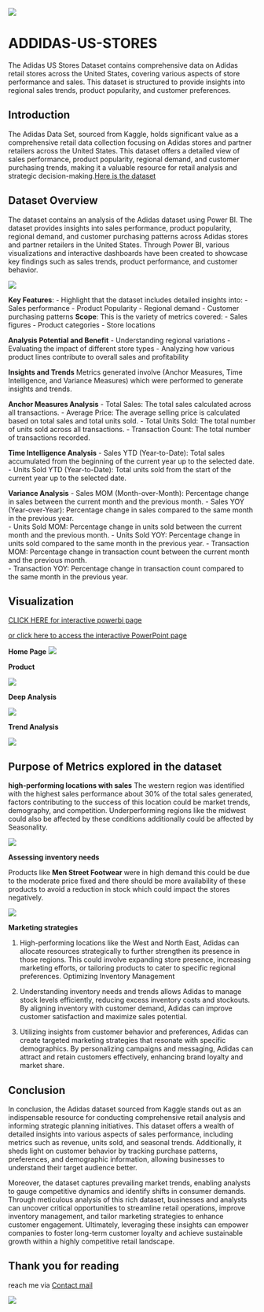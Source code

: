 ![](https://github.com/abiolalawal14/ADDIDAS-US-STORES/blob/main/th.jpeg)
# ADDIDAS-US-STORES
The Adidas US Stores Dataset contains comprehensive data on Adidas retail stores across the United States, covering various aspects of store performance and sales. This dataset is structured to provide insights into regional sales trends, product popularity, and customer preferences.

## Introduction
The Adidas Data Set, sourced from Kaggle, holds significant value as a comprehensive retail data collection focusing on Adidas stores and partner retailers across the United States. This dataset offers a detailed view of sales performance, product popularity, regional demand, and customer purchasing trends, making it a valuable resource for retail analysis and strategic decision-making.[Here is the dataset](https://www.kaggle.com/datasets/heemalichaudhari/adidas-sales-dataset)

## Dataset Overview
The dataset contains an analysis of the Adidas dataset using Power BI. The dataset provides insights into sales performance, product popularity, regional demand, and customer purchasing patterns across Adidas stores and partner retailers in the United States. Through Power BI, various visualizations and interactive dashboards have been created to showcase key findings such as sales trends, product performance, and customer behavior.

![](https://github.com/abiolalawal14/ADDIDAS-US-STORES/blob/main/th%20(1).jpeg)

**Key Features**:
     - Highlight that the dataset includes detailed insights into:
       - Sales performance
       - Product Popularity
       - Regional demand
       - Customer purchasing patterns
**Scope**: This is the variety of metrics covered:
       - Sales figures
       - Product categories
       - Store locations

**Analysis Potential and Benefit** 
      - Understanding regional variations
      - Evaluating the impact of different store types
      - Analyzing how various product lines contribute to overall sales and profitability

**Insights and Trends**
Metrics generated involve (Anchor Measures, Time Intelligence, and Variance Measures) which  were performed to generate insights and trends.

**Anchor Measures Analysis**
    - Total Sales: The total sales calculated across all transactions.
    - Average Price: The average selling price is calculated based on total sales and total units sold.
    - Total Units Sold: The total number of units sold across all transactions.
    - Transaction Count: The total number of transactions recorded.
    
**Time Intelligence Analysis**
    - Sales YTD (Year-to-Date): Total sales accumulated from the beginning of the current year up to the selected date.
    - Units Sold YTD (Year-to-Date): Total units sold from the start of the current year up to the selected date.
    
**Variance Analysis**
    - Sales MOM (Month-over-Month): Percentage change in sales between the current month and the previous month.
    - Sales YOY (Year-over-Year): Percentage change in sales compared to the same month in the previous year.      
    - Units Sold MOM: Percentage change in units sold between the current month and the previous month.
    - Units Sold YOY: Percentage change in units sold compared to the same month in the previous year.
    - Transaction MOM: Percentage change in transaction count between the current month and the previous month.    
    - Transaction YOY: Percentage change in transaction count compared to the same month in the previous year.
## Visualization
[CLICK HERE for interactive powerbi page](https://app.powerbi.com/links/vDpIeWKeJI?ctid=940b29f2-18a4-4aad-9354-e83cbb13f27d&pbi_source=linkShare&bookmarkGuid=6cdec62b-9f61-41b5-a1da-fdd711963679)

[or click here to access the interactive PowerPoint page](https://docs.google.com/presentation/d/1IO82dN3VoXWp7kGG9YRYEqYEcxAugwQa/edit?usp=sharing&ouid=111151678987095939394&rtpof=true&sd=true)

 **Home Page**
![](https://github.com/abiolalawal14/ADDIDAS-US-STORES/blob/main/ADDIDAS.JPG)

  **Product**
  
![](https://github.com/abiolalawal14/ADDIDAS-US-STORES/blob/main/product.JPG)

  **Deep Analysis**
  
![](https://github.com/abiolalawal14/ADDIDAS-US-STORES/blob/main/ADDIDAS%203.JPG)

  **Trend Analysis**
  
![](https://github.com/abiolalawal14/ADDIDAS-US-STORES/blob/main/ADDIDAS%204.JPG)

   
  ## Purpose of Metrics explored in the dataset
  
  **high-performing locations with sales** 
        The western region was identified with the highest sales performance about 30% of the total sales generated, factors contributing to the success of this location could be market trends, demography, and competition. Underperforming regions like the midwest could also be affected by these conditions additionally could be affected by Seasonality.
  
  ![](https://github.com/abiolalawal14/ADDIDAS-US-STORES/blob/main/salesregion.JPG)
   
  **Assessing inventory needs**
  
  Products like **Men Street Footwear** were in high demand this could be due to the moderate price fixed and there should be more availability of these products to avoid a reduction in stock which could impact the stores negatively.
  
  ![](https://github.com/abiolalawal14/ADDIDAS-US-STORES/blob/main/menstreetwear.JPG)
    
   **Marketing strategies**
   
1. High-performing locations like the West and North East, Adidas can allocate resources strategically to further strengthen its presence in those regions. This could involve expanding store presence, increasing marketing efforts, or tailoring products to cater to specific regional preferences.
Optimizing Inventory Management

2. Understanding inventory needs and trends allows Adidas to manage stock levels efficiently, reducing excess inventory costs and stockouts. By aligning inventory with customer demand, Adidas can improve customer satisfaction and maximize sales potential.
   
3. Utilizing insights from customer behavior and preferences, Adidas can create targeted marketing strategies that resonate with specific demographics. By personalizing campaigns and messaging, Adidas can attract and retain customers effectively, enhancing brand loyalty and market share.


## Conclusion
In conclusion, the Adidas dataset sourced from Kaggle stands out as an indispensable resource for conducting comprehensive retail analysis and informing strategic planning initiatives. This dataset offers a wealth of detailed insights into various aspects of sales performance, including metrics such as revenue, units sold, and seasonal trends. Additionally, it sheds light on customer behavior by tracking purchase patterns, preferences, and demographic information, allowing businesses to understand their target audience better.

Moreover, the dataset captures prevailing market trends, enabling analysts to gauge competitive dynamics and identify shifts in consumer demands. Through meticulous analysis of this rich dataset, businesses and analysts can uncover critical opportunities to streamline retail operations, improve inventory management, and tailor marketing strategies to enhance customer engagement. Ultimately, leveraging these insights can empower companies to foster long-term customer loyalty and achieve sustainable growth within a highly competitive retail landscape.




## Thank you for reading

reach me via [Contact mail](abiolalawal14@gmail.com)




![](https://github.com/abiolalawal14/ADDIDAS-US-STORES/blob/main/abiola.jpg)

